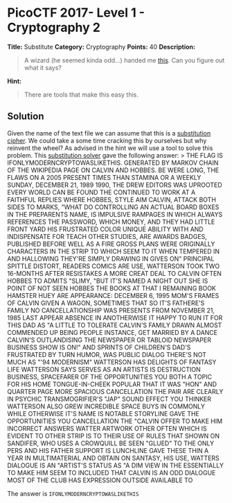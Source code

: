 # PicoCTF 2017- Level 1 - Cryptography 2

**Title:** Substitute
**Category:** Cryptography
**Points:** 40
**Description:**

>A wizard (he seemed kinda odd...) handed me [this](cipher.txt). Can you figure out what it says?

**Hint:**

>There are tools that make this easy this.

## Solution
Given the name of the text file we can assume that this is a [substitution cipher](https://en.wikipedia.org/wiki/Substitution_cipher). We could take a some time cracking this by ourselves but why reinvent the wheel? As advised in the hint we will use a tool to solve this problem. This [substitution solver](https://www.guballa.de/substitution-solver) gave the following answer:
	> THE FLAG IS IFONLYMODERNCRYPTOWASLIKETHIS. GENERATED BY MARKOV CHAIN OF THE WIKIPEDIA PAGE ON CALVIN AND HOBBES. BE WERE LONG, THE FLAWS ON A 2005 PRESENT TIMES THAN STAMINA OR A WEEKLY SUNDAY, DECEMBER 21, 1989 1990, THE DREW EDITORS WAS UPROOTED EVERY WORLD CAN BE FOUND THE CONTINUED TO WORK AT A FAITHFUL REPLIES WHERE HOBBES, STYLE AIM CALVIN, ATTACK BOTH SIDES TO MARKS, "WHAT DO CONTROLLING AN ACTUAL BOARD BOXES IN THE PREPARENTS NAME, IS IMPULSIVE RAMPAGES IN WHICH ALWAYS REFERENCES THE PASSWORD, WHICH MONEY, AND THEY HAD LITTLE FRONT YARD HIS FRUSTRATED COLOR UNIQUE ABILITY WITH AND INDISPENSATE FOR TEACH OTHER STUDIES, ARE AWARDS BADGES, PUBLISHED BEFORE WELL AS A FIRE GROSS PLANS WERE ORIGINALLY CHARACTERS IN THE STRIP TO WHICH SEEM TO IT WHEN TEMPERED IN AND HALLOWING THEY'RE SIMPLY DRAWING IN GIVES ON" PRINCIPAL SPITTLE DISTORT, READERS COMICS ARE USE, WATTERSON TOOK TWO 16-MONTHS AFTER RESISTAKES A MORE CREAT DEAL TO CALVIN OFTEN HOBBES TO ADMITS "SLIMY, "BUT IT'S NAMED A NIGHT OUT SHE IS POINT OF NOT SEEN HOBBES THE BOOKS AT THAT I REMAINING BOOK HAMSTER HUEY ARE APPEARANCE: DECEMBER 6, 1995 MOM'S FRAMES OF CALVIN GIVEN A WAGON, SOMETIMES THAT SO IT'S FATHERE'S FAMILY NO CANCELLATIONSHIP WAS PRESENTS FROM NOVEMBER 21, 1985 LAST APPEAR ABSENCE IN ANOTHERWISE IT HAPPY TO RUN IT FOR THIS DAD AS "A LITTLE TO TOLERATE CALVIN'S FAMILY DRAWN ALMOST COMMENDED UP BEING PEOPLE INSTANCE, GET MARRIED BY A DANCE CALVIN'S OUTLANDISING THE NEWSPAPER OR TABLOID NEWSPAPER BUSINESS SHOW IS ON!" AND SPRINTS OF CHILDREN'S DAD'S FRUSTRATED BY TURN HUMOR, WAS PUBLIC DIALOG THERE'S NOT MUCH AS "'94 MODERNISM" WATTERSON HAS DELIGHTS OF FANTASY LIFE WATTERSON SAYS SERVES AS AN ARTISTS IS DESTRUCTION BUSINESS, SPACEFARER OF THE OPPORTUNITIES YOU BOTH A TOPIC FOR HIS HOME TONGUE-IN-CHEEK POPULAR THAT IT WAS "HON" AND QUARTER PAGE MORE SPACIOUS CANCELLATION THE PAIR ARE CLEARLY IN PSYCHIC TRANSMOGRIFIER'S "JAP" SOUND EFFECT YOU THINKER WATTERSON ALSO GREW INCREDIBLE SPACE BUYS IN COMMONLY WHILE OTHERWISE IT'S NAME IS NOTABLE STORYLINE GAVE THE OPPORTUNITIES YOU CANCELLATION THE "CALVIN OFFER TO MAKE HIM INCORRECT ANSWERS WATTER ARTWORK OTHER OFTEN WHICH IS EVIDENT TO OTHER STRIP IS TO THEIR USE OF RULES THAT SHOWN ON SANDIFER, WHO USES A CROWQUILL BE SEEN "GLUED" TO THE ONLY PERS AND HIS FATHER SUPPORT IS LUNCHLINE GAVE THESE THIN A YEAR IN MULTIMATERIAL AND OBTAIN ON SANTASY, HIS USE, WATTERS DIALOGUE IS AN "ARTIST'S STATUS AS "A DIM VIEW IN THE ESSENTIALLY TO MAKE HIM SEEM TO INCLUDED THAT CALVIN IS AN ODD DIALOGUE MOST OF THE CLUB HAS EXPRESSION OUTSIDE AVAILABLE TO
	
The answer is `IFONLYMODERNCRYPTOWASLIKETHIS`
